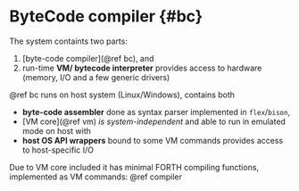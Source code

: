 ByteCode compiler {#bc}
=============

The system containts two parts:

1. [byte-code compiler](@ref bc), and
2. run-time **VM/ bytecode interpreter** provides access to hardware
   (memory, I/O and a few generic drivers)

@ref bc runs on host system (Linux/Windows), contains both
* **byte-code assembler** done as syntax parser implemented in `flex`/`bison`,
* [VM core](@ref vm) *is system-independent* and able to run in emulated mode on host with
* **host OS API wrappers** bound to some VM commands provides access to host-specific I/O

Due to VM core included it has minimal FORTH compiling functions,
implemented as VM commands: @ref compiler


